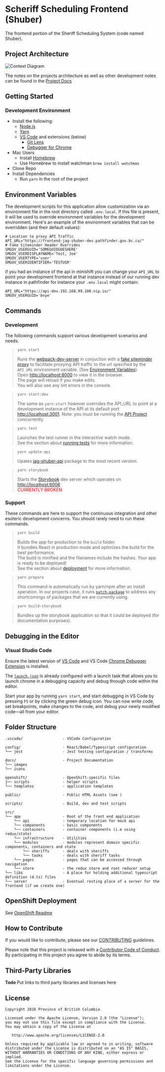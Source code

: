 # Scheriff Scheduling Frontend (Shuber)
The frontend portion of the Sheriff Scheduling System (code named Shuber).

## Project Architecture
![Context Diagram](https://github.com/bcgov/jag-shuber-api/blob/master/docs/Context%20diagram%20for%20Scheduling%20System.png)

The notes on the projects architecture as well as other development notes can be found in the [Project Docs](./docs/index.md)


## Getting Started

### Development Environment
* Install the following:
    - [Node.js](https://nodejs.org/en/)
    - [Yarn](https://yarnpkg.com/lang/en/)
    - [VS Code] and extensions (below)
       - [Git Lens](https://marketplace.visualstudio.com/items?itemName=eamodio.gitlens)
       - [Debugger for Chrome](https://marketplace.visualstudio.com/items?itemName=msjsdiag.debugger-for-chrome)
* Mac Users
    - Install [Homebrew](https://brew.sh/)
    - Use Homebrew to install watchman
        `brew install watchman`
* Clone Repo
* Install Dependencies
    - Run `yarn` in the root of the project

## Environment Variables
The development scripts for this application allow customization via an environment file in the root directory called `.env.local`.  If this file is present, it will be used to override environment variables for the development environment.  Here's an example of the environment variables that can be overridden (and their default values):

```env
# Location to proxy API Traffic
API_URL="https://frontend-jag-shuber-dev.pathfinder.gov.bc.ca/"
# Fake Siteminder Header Overrides
SMGOV_USERGUID='SOMEGUIDGOESHERE'
SMGOV_USERDISPLAYNAME='Test, Joe'
SMGOV_USERTYPE='user'
SMGOV_USERIDENTIFIER='TESTUSR'
```

if you had an instance of the api in minishift you can change your `API_URL` to point your development frontend at that instance instead of our running dev instance in pathfinder for instance your `.env.local` might contain:

```
API_URL="https://api-dev.192.168.99.100.nip.io/"
SMGOV_USERGUID='bnye'
```

## Commands

### Development

The following commands support various development scenarios and needs.


> `yarn start`
>
> Runs the [webpack-dev-server]() in conjuction with a [fake siteminder proxy]() to facilitate proxying API traffic to the url specified by the `API_URL` environment variable.  (See [Environment Variables](#environment-variables)).  
Open [http://localhost:8000](http://localhost:8000) to view it in the browser.<br/>
> The page will reload if you make edits.<br/>
> You will also see any lint errors in the console.

> `yarn start:dev`
>
> The same as `yarn:start` however overrides the API_URL to point at a development instance of the API at its default port [http://localhost:3001](http://localhost:3001).  Note: you must be running the [API Project](https://github.com/bcgov/jag-shuber-api) concurrently.

> `yarn test`
>
> Launches the test runner in the interactive watch mode.<br>
See the section about [running tests](#running-tests) for more information.

> `yarn update-api`
>
> Upates [jag-shuber-api](https://github.com/bcgov/jag-shuber-api) package to the most recent version. 

> `yarn storybook`
>
> Starts the [Storybook](https://storybook.js.org/) dev server which operates on [http://localhost:6006](http://localhost:6006)
> <br/> <span style="color:red">CURRENTLY BROKEN</span>


### Support

These commands are here to support the continuous integration and other esoteric development concerns.  You should rarely need to run these commands.

> `yarn build`
>
> Builds the app for production to the `build` folder.
> <br/> It bundles React in production mode and optimizes the build for the best performance.
> <br/> The build is minified and the filenames include the hashes.
Your app is ready to be deployed!
> <br/> See the section about [deployment](#deployment) for more information.

> `yarn prepare`
>
>  This command is automatically run by yarn/npm after an install operation.  In our projects case, it runs [`patch-package`](https://www.npmjs.com/package/patch-package) to address any shortcomings of packages that we are currently using.

> `yarn build-storybook`
>
> Bundles up the storybook application so that it could be deployed (for documentation purposes).

## Debugging in the Editor

### Visual Studio Code

Ensure the latest version of [VS Code](https://code.visualstudio.com) and VS Code [Chrome Debugger Extension](https://marketplace.visualstudio.com/items?itemName=msjsdiag.debugger-for-chrome) is installed.

The [`launch.json`](.vscode/launch.json) is already configured with a launch task that allows you to launch chrome in a debugging capacity and debug through code within the editor. 

Start your app by running `yarn start`, and start debugging in VS Code by pressing `F5` or by clicking the green debug icon. You can now write code, set breakpoints, make changes to the code, and debug your newly modified code—all from your editor.

## Folder Structure

```
.vscode/                  - VSCode Configuration

config/                   - React/Babel/Typescript configuration
└── jest                  - Jest testing configuration / transforms

docs/                     - Project Documentation
└── images        
└── icons         

openshift/                - OpenShift-specific files
├── scripts               - helper scripts
└── templates             - application templates

public/                   - Public HTML Assets (see )

scripts/                  - Build, dev and test scripts

src/
└── app                   - Root of the front end application
    └── api               - temporary location for mock api
    └── components        - basic components
    └── containers        - container components (i.e using redux/state)
    └── infrastructure    - Utilities
    └── modules           - modules represent domain specific components, containers and state
        └── sheriffs      - deals with sheriffs
        └── tasks         - deals with sheriff tasks
    └── pages             - pages that can be accessed through navigation
    └── store             - the redux store and root reducer setup
└── libs                  - A place for holding additional typescript definition (d.ts) files 
└── server                - Eventual resting place of a server for the frontend (if we create one)
```

## OpenShift Deployment

See [OpenShift Readme](openshift/Readme.md)

## How to Contribute

If you would like to contribute, please see our [CONTRIBUTING](CONTRIBUTING.md) guidelines.

Please note that this project is released with a [Contributor Code of Conduct](CODE_OF_CONDUCT.md). 
By participating in this project you agree to abide by its terms.

## Third-Party Libraries
 **Todo**
 Put links to third party libraries and licenses here

## License

    Copyright 2016 Province of British Columbia

    Licensed under the Apache License, Version 2.0 (the "License");
    you may not use this file except in compliance with the License.
    You may obtain a copy of the License at

       http://www.apache.org/licenses/LICENSE-2.0

    Unless required by applicable law or agreed to in writing, software
    distributed under the License is distributed on an "AS IS" BASIS,
    WITHOUT WARRANTIES OR CONDITIONS OF ANY KIND, either express or implied.
    See the License for the specific language governing permissions and
    limitations under the License.


[Yarn]:https://yarnpkg.com/en/
[VS Code]:https://code.visualstudio.com/
[Node.js]:https://nodejs.org/en/
